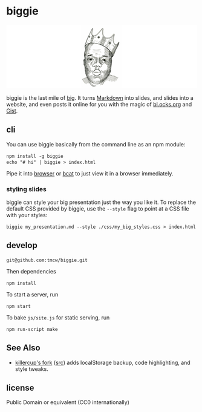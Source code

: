 # biggie

![](mascot.jpg)

biggie is the last mile of [big](https://github.com/tmcw/big). It turns
[Markdown](http://daringfireball.net/projects/markdown/) into slides,
and slides into a website, and even posts it online for you with the magic of
[bl.ocks.org](http://bl.ocks.org/) and [Gist](http://gist.github.com).

## cli

You can use biggie basically from the command line as an npm module:

```
npm install -g biggie
echo "# hi" | biggie > index.html
```

Pipe it into [browser](https://gist.github.com/defunkt/318247) or [bcat](http://rtomayko.github.io/bcat/)
to just view it in a browser immediately.

### styling slides

biggie can style your big presentation just the way you like it. To replace the
default CSS provided by biggie, use the `--style` flag to point at a CSS file
with your styles:

```
biggie my_presentation.md --style ./css/my_big_styles.css > index.html
```

## develop

    git@github.com:tmcw/biggie.git

Then dependencies

    npm install

To start a server, run

    npm start

To bake `js/site.js` for static serving, run

    npm run-script make

## See Also

* [killercup's fork](http://killercup.github.io/biggie/) ([src](https://github.com/killercup/biggie)) adds localStorage backup,
  code highlighting, and style tweaks.

## license

Public Domain or equivalent (CC0 internationally)
